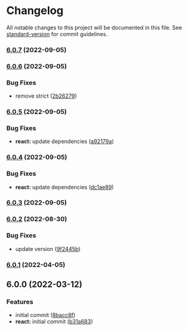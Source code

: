 # Changelog

All notable changes to this project will be documented in this file. See [standard-version](https://github.com/conventional-changelog/standard-version) for commit guidelines.

### [6.0.7](https://github.com/joshuaavalon/eslint-config/compare/@joshuaavalon/eslint-config-react@6.0.6...@joshuaavalon/eslint-config-react@6.0.7) (2022-09-05)

### [6.0.6](https://github.com/joshuaavalon/eslint-config/compare/@joshuaavalon/eslint-config-react@6.0.5...@joshuaavalon/eslint-config-react@6.0.6) (2022-09-05)


### Bug Fixes

* remove strict ([2b26279](https://github.com/joshuaavalon/eslint-config/commit/2b2627941e0361bd3f42b434e5f17c240ed039b1))

### [6.0.5](https://github.com/joshuaavalon/eslint-config/compare/@joshuaavalon/eslint-config-react@6.0.4...@joshuaavalon/eslint-config-react@6.0.5) (2022-09-05)


### Bug Fixes

* **react:** update dependencies ([a92179a](https://github.com/joshuaavalon/eslint-config/commit/a92179a62954664237f4939c431b8172ddaaaf33))

### [6.0.4](https://github.com/joshuaavalon/eslint-config/compare/@joshuaavalon/eslint-config-react@6.0.3...@joshuaavalon/eslint-config-react@6.0.4) (2022-09-05)


### Bug Fixes

* **react:** update dependencies ([dc1ae89](https://github.com/joshuaavalon/eslint-config/commit/dc1ae89bdfd578b335fffb87832d578b8ccadd3d))

### [6.0.3](https://github.com/joshuaavalon/eslint-config/compare/@joshuaavalon/eslint-config-react@6.0.2...@joshuaavalon/eslint-config-react@6.0.3) (2022-09-05)

### [6.0.2](https://github.com/joshuaavalon/eslint-config/compare/@joshuaavalon/eslint-config-react@6.0.1...@joshuaavalon/eslint-config-react@6.0.2) (2022-08-30)


### Bug Fixes

* update version ([9f2445b](https://github.com/joshuaavalon/eslint-config/commit/9f2445b0644399eeadf3dc145f8ec34db0a9545a))

### [6.0.1](https://github.com/joshuaavalon/eslint-config/compare/@joshuaavalon/eslint-config-react@6.0.0...@joshuaavalon/eslint-config-react@6.0.1) (2022-04-05)

## 6.0.0 (2022-03-12)


### Features

* initial commit ([8bacc8f](https://github.com/joshuaavalon/eslint-config/commit/8bacc8fe613ca20e971e717059836a7b7464557b))
* **react:** initial commit ([b31a683](https://github.com/joshuaavalon/eslint-config/commit/b31a683b679a241869343a99687379a592ffd740))
